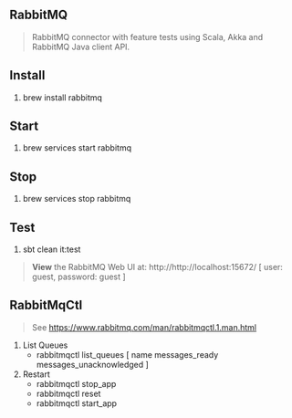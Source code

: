 RabbitMQ
--------
>RabbitMQ connector with feature tests using Scala, Akka and RabbitMQ Java client API.

Install
-------
1. brew install rabbitmq

Start
-----
1. brew services start rabbitmq

Stop
----
1. brew services stop rabbitmq

Test
----
1. sbt clean it:test
>**View** the RabbitMQ Web UI at: http://http://localhost:15672/  [ user: guest, password: guest ]

RabbitMqCtl
-----------
>See https://www.rabbitmq.com/man/rabbitmqctl.1.man.html

1. List Queues
   * rabbitmqctl list_queues [ name messages_ready messages_unacknowledged ]
2. Restart
   * rabbitmqctl stop_app
   * rabbitmqctl reset
   * rabbitmqctl start_app
